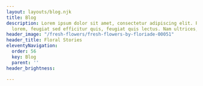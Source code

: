 ```yaml
---
layout: layouts/blog.njk
title: Blog
description: Lorem ipsum dolor sit amet, consectetur adipiscing elit. Praesent mauris
  lorem, feugiat sed efficitur quis, feugiat quis lectus. Nam ultrices, neque dolor.
header_image: "/fresh-flowers/fresh-flowers-by-floriade-00051"
header_title: Floral Stories
eleventyNavigation:
  order: 56
  key: Blog
  parent: ''
header_brightness: 

---
```

